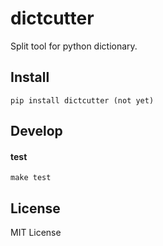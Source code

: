 # dictcutter
Split tool for python dictionary.

## Install

```
pip install dictcutter (not yet)
```

## Develop

#### test

```
make test
```

## License
MIT License